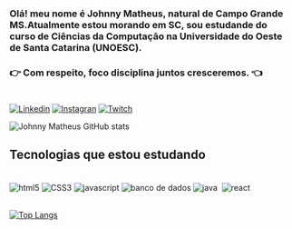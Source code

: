 ### Olá! meu nome é Johnny Matheus, natural de Campo Grande MS.Atualmente estou morando em SC, sou estudande do curso de Ciências da Computação na Universidade do Oeste de Santa Catarina (UNOESC).
###  👉 Com respeito, foco disciplina juntos cresceremos. 👈 
#

[![Linkedin](https://img.shields.io/badge/LinkedIn-0077B5?style=for-the-badge&logo=linkedin&logoColor=white)](https://www.linkedin.com/in/johnny-matheus-nogueira-de-medeiro-626367185/)
[![Instagran](https://img.shields.io/badge/Instagram-E4405F?style=for-the-badge&logo=instagram&logoColor=white)](https://www.instagram.com/_johnny_matheus/)
[![Twitch](https://img.shields.io/badge/Twitch-9146FF?style=for-the-badge&logo=twitch&logoColor=white)](https://www.twitch.tv/xjohnnybr)

![Johnny Matheus GitHub stats](https://github-readme-stats.vercel.app/api?username=JohnnyMatheus&show_icons=true&theme=radical)



## Tecnologias que estou estudando

<div style="display: inline_block"></br>
    <img align="center" alt="html5" src="https://img.shields.io/badge/HTML5-E34F26?style=for-the-badge&logo=html5&logoColor=white" />
    <img align="center" alt="CSS3" src="https://img.shields.io/badge/CSS3-1572B6?style=for-the-badge&logo=css3&logoColor=white" />
    <img align="center" alt="javascript" src="https://img.shields.io/badge/JavaScript-F7DF1E?style=for-the-badge&logo=javascript&logoColor=black" />
    <img align="center" alt="banco de dados" src="https://img.shields.io/badge/MySQL-005C84?style=for-the-badge&logo=mysql&logoColor=white" />
    <!--<img align="center" alt="php" src="https://img.shields.io/badge/PHP-777BB4?style=for-the-badge&logo=php&logoColor=white" />-->
    <img align="center" alt="java" src="https://img.shields.io/badge/Java-ED8B00?style=for-the-badge&logo=openjdk&logoColor=white" />
    <!--<img align="center" alt="kotlin" src="https://img.shields.io/badge/Kotlin-0095D5?&style=for-the-badge&logo=kotlin&logoColor=white" />-->
    <img align="center" alt="" src="https://img.shields.io/badge/Python-3776AB?style=for-the-badge&logo=python&logoColor=white" />
    <!--<img align="center" alt="flutter" src="https://img.shields.io/badge/Flutter-02569B?style=for-the-badge&logo=flutter&logoColor=white" />-->
    <img align="center" alt="react" src="https://img.shields.io/badge/React-20232A?style=for-the-badge&logo=react&logoColor=61DAFB" />
   
</div>  

</br>


[![Top Langs](https://github-readme-stats.vercel.app/api/top-langs/?username=JohnnyMatheus&layout=compact)](https://github.com/JohnnyMatheus/github-readme-stats)
